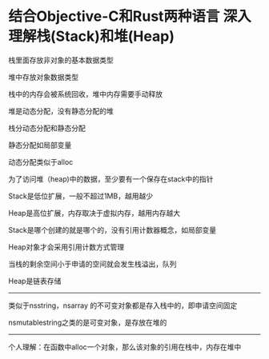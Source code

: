 # 结合Objective-C和Rust两种语言 深入理解栈(Stack)和堆(Heap)

栈里面存放非对象的基本数据类型

堆中存放对象数据类型

栈中的内存会被系统回收，堆中内存需要手动释放

堆是动态分配，没有静态分配的堆

栈分动态分配和静态分配

静态分配如局部变量

动态分配类似于alloc

为了访问堆（heap)中的数据，至少要有一个保存在stack中的指针

Stack是低位扩展，一般不超过1MB，越用越少

Heap是高位扩展，内存取决于虚拟内存，越用内存越大

Stack是哪个创建的就是哪个的，没有引用计数器概念，如局部变量

Heap对象才会采用引用计数方式管理

当栈的剩余空间小于申请的空间就会发生栈溢出，队列

Heap是链表存储

****************************

类似于nsstring，nsarray 的不可变对象都是存入栈中的，即申请空间固定

nsmutablestring之类的是可变对象，是存放在堆的

****************************

个人理解：在函数中alloc一个对象，那么该对象的引用在栈中，内存在堆中

